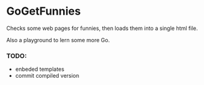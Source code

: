 # GoGetFunnies

Checks some web pages for funnies, then loads them into a single html file.

Also a playground to lern some more Go.

### TODO:

 - enbeded templates
 - commit compiled version
